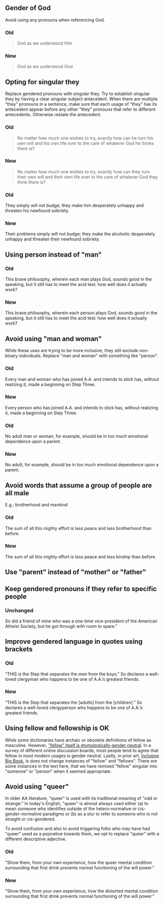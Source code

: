 ## Gender of God 
Avoid using any pronouns when referencing God.
### Old
> God as we understood Him 
### New
> God as we understood God 

## Opting for singular they
Replace gendered pronouns with singular they. Try to establish singular they by having a clear singular subject antecedent. When there are multiple "they" pronouns in a sentence, make sure that each usage of "they" has its antecedent appear before any other "they" pronouns that refer to different antecedents. Otherwise restate the antecedent.

### Old
> No matter how much one wishes to try, exactly how can he turn his own will and his own life over to the care of whatever God he thinks there is?
### New
> No matter how much one wishes to try, exactly how can they turn their own will and their own life over to the care of whatever God they think there is?
### Old
They simply will not budge; they make him desperately unhappy and threaten his newfound sobriety.
### New
Their problems simply will not budge; they make the alcoholic desperately unhappy and threaten their newfound sobriety.

## Using person instead of "man"
### Old
This brave philosophy, wherein each man plays God, sounds good in the speaking, but it still has to meet the acid test: how well does it actually work?
### New
This brave philosophy, wherein each person plays God, sounds good in the speaking, but it still has to meet the acid test: how well does it actually work?

## Avoid using "man and woman"
While these uses are trying to be more inclusive, they still exclude non-binary individuals. Replace "man and woman" with something like "person".
### Old
Every man and woman who has joined A.A. and intends to stick has, without realizing it, made a beginning on Step Three.
### New
Every person who has joined A.A. and intends to stick has, without realizing it, made a beginning on Step Three.
### Old
No adult man or woman, for example, should be in too much emotional dependence upon a parent.
### New
No adult, for example, should be in too much emotional dependence upon a parent.

## Avoid words that assume a group of people are all male
E.g.: brotherhood and mankind
### Old
The sum of all this mighty effort is less peace and less brotherhood than before.
### New
The sum of all this mighty effort is less peace and less kinship than before.

## Use "parent" instead of "mother" or "father"

## Keep gendered pronouns if they refer to specific people
### Unchanged
So did a friend of mine who was a one-time vice-president of the American Atheist Society, but he got through with room to spare.”

## Improve gendered language in quotes using brackets
### Old
“THIS is the Step that separates the men from the boys.” So declares a well-loved clergyman who happens to be one of A.A.’s greatest friends.
### New
“THIS is the Step that separates the [adults] from the [children].” So declares a well-loved clergyperson who happens to be one of A.A.’s greatest friends.

## Using fellow and fellowship is OK
While some dictionaries have archaic or obsolete definitions of fellow as masculine. However, ["fellow" itself is etymologically gender neutral]. In a survey of different online discussion boards, most people tend to agree that fellow in most modern usages is gender neutral. Lastly, in prior art, [Inclusive Big Book], is does not change instances of "fellow" and "fellows". There are some instances in the text here, that we have remixed "fellow" singular into "someone" or "person" when it seemed appropriate.

## Avoid using "queer"
In older AA literature, "queer" is used with its traditional meaning of "odd or strange." In today's English, "queer" is almost always used either (a) to mean someone who identifies outside of the hetero-normative or cis-gender-normative paradigms or (b) as a slur to refer to someone who is not straight or cis-gendered.

To avoid confusion and also to avoid triggering folks who may have had "queer" used as a pejorative towards them, we opt to replace "queer" with a different descriptive adjective.

### Old
"Show them, from your own experience, how the queer mental condition surrounding that first drink prevents normal functioning of the will power."
### New
"Show them, from your own experience, how the distorted mental condition surrounding that first drink prevents normal functioning of the will power."



["fellow" itself is etymologically gender neutral]: https://www.etymonline.com/word/fellow
[Inclusive Big Book]: https://www.queerit.co/big-book
